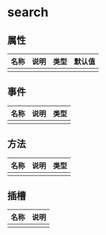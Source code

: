 # search

<m-search />

## 属性

| 名称 | 说明 | 类型 | 默认值 |
| :-: | :-: | :-: | :-: |
|  |  |  |  |

## 事件

| 名称 | 说明 | 类型 |
| :-: | :-: | :-: |
|  |  |  |

## 方法

| 名称 | 说明 | 类型 |
| :-: | :-: | :-: |
|  |  |  |

## 插槽

| 名称 | 说明 |
| :-: | :-: |
|  |  |
